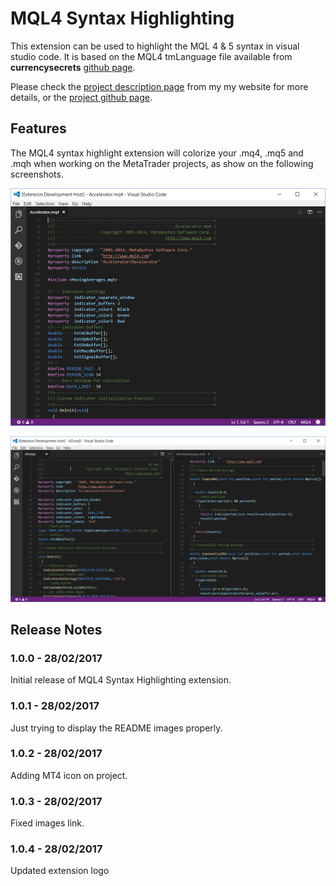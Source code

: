 # MQL4 Syntax Highlighting

This extension can be used to highlight the MQL 4 & 5 syntax in visual studio code. It is based on the MQL4 tmLanguage file available from **currencysecrets** [github page](https://github.com/currencysecrets/mql4/blob/master/Syntaxes/MQL4.tmLanguage).

Please check the [project description page](http://wiki.nervtech.org/doku.php?id=public:projects:vscode_mql4_syntax:vscode_mql4_syntax) from my my website for more details, or the [project github page](https://github.com/roche-emmanuel/vscode_mql4_syntax).

## Features

The MQL4 syntax highlight extension will colorize your .mq4, .mq5 and .mqh when working on the MetaTrader projects, as show on the following screenshots.

![Default MQL4 syntax highlight](mq4/images/mql4_view.png)

![Default MQL5 syntax highlight](mq4/images/mql5_view.png)

## Release Notes

### 1.0.0 - 28/02/2017

Initial release of MQL4 Syntax Highlighting extension.

### 1.0.1 - 28/02/2017

Just trying to display the README images properly.

### 1.0.2 - 28/02/2017

Adding MT4 icon on project.

### 1.0.3 - 28/02/2017

Fixed images link.

### 1.0.4 - 28/02/2017

Updated extension logo

